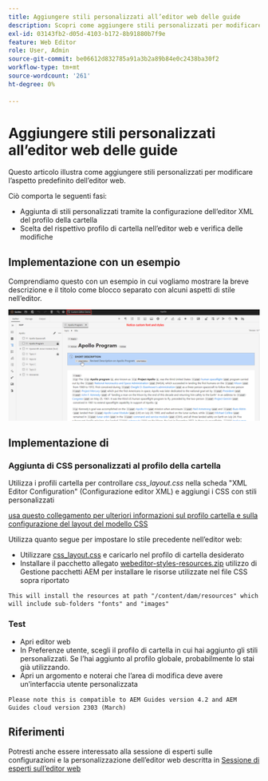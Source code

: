 ```yaml
---
title: Aggiungere stili personalizzati all’editor web delle guide
description: Scopri come aggiungere stili personalizzati per modificare l’aspetto dell’editor web Guide.
exl-id: 03143fb2-d05d-4103-b172-8b91880b7f9e
feature: Web Editor
role: User, Admin
source-git-commit: be06612d832785a91a3b2a89b84e0c2438ba30f2
workflow-type: tm+mt
source-wordcount: '261'
ht-degree: 0%

---
```


# Aggiungere stili personalizzati all’editor web delle guide

Questo articolo illustra come aggiungere stili personalizzati per modificare l’aspetto predefinito dell’editor web.

Ciò comporta le seguenti fasi:
- Aggiunta di stili personalizzati tramite la configurazione dell’editor XML del profilo della cartella
- Scelta del rispettivo profilo di cartella nell’editor web e verifica delle modifiche


## Implementazione con un esempio

Comprendiamo questo con un esempio in cui vogliamo mostrare la breve descrizione e il titolo come blocco separato con alcuni aspetti di stile nell’editor.

![Anteprima dell’editor web con stili personalizzati](../../../assets/authoring/webeditor-customstyles-preview.png)


## Implementazione di


### Aggiunta di CSS personalizzati al profilo della cartella

Utilizza i profili cartella per controllare *css_layout.css* nella scheda &quot;XML Editor Configuration&quot; (Configurazione editor XML) e aggiungi i CSS con stili personalizzati

[usa questo collegamento per ulteriori informazioni sul profilo cartella e sulla configurazione del layout del modello CSS](https://experienceleague.adobe.com/docs/experience-manager-guides-learn/videos/advanced-user-guide/editor-configuration.html?lang=en#customize-the-css-template-layout)

Utilizza quanto segue per impostare lo stile precedente nell’editor web:
- Utilizzare [css_layout.css](../../../assets/authoring/webeditor-customstyles-css_layout.css) e caricarlo nel profilo di cartella desiderato
- Installare il pacchetto allegato [webeditor-styles-resources.zip](../../../assets/authoring/webeditor-styles-resources.zip) utilizzo di Gestione pacchetti AEM per installare le risorse utilizzate nel file CSS sopra riportato

```
This will install the resources at path "/content/dam/resources" which will include sub-folders "fonts" and "images"
```


### Test

- Apri editor web
- In Preferenze utente, scegli il profilo di cartella in cui hai aggiunto gli stili personalizzati. Se l’hai aggiunto al profilo globale, probabilmente lo stai già utilizzando.
- Apri un argomento e noterai che l’area di modifica deve avere un’interfaccia utente personalizzata

```
Please note this is compatible to AEM Guides version 4.2 and AEM Guides cloud version 2303 (March)
```


## Riferimenti

Potresti anche essere interessato alla sessione di esperti sulle configurazioni e la personalizzazione dell’editor web descritta in [Sessione di esperti sull’editor web](https://experienceleague.adobe.com/docs/experience-manager-guides-learn/tutorials/knowledge-base/expert-session/webbased-authoring-jan2023.html?lang=en)
